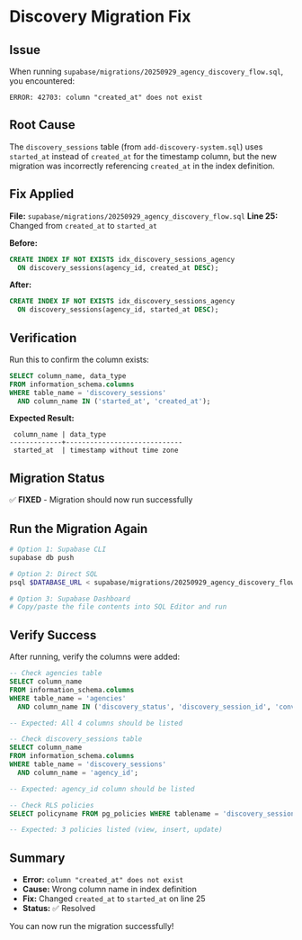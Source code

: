 # Discovery Migration Fix

## Issue
When running `supabase/migrations/20250929_agency_discovery_flow.sql`, you encountered:
```
ERROR: 42703: column "created_at" does not exist
```

## Root Cause
The `discovery_sessions` table (from `add-discovery-system.sql`) uses `started_at` instead of `created_at` for the timestamp column, but the new migration was incorrectly referencing `created_at` in the index definition.

## Fix Applied
**File:** `supabase/migrations/20250929_agency_discovery_flow.sql`
**Line 25:** Changed from `created_at` to `started_at`

**Before:**
```sql
CREATE INDEX IF NOT EXISTS idx_discovery_sessions_agency
  ON discovery_sessions(agency_id, created_at DESC);
```

**After:**
```sql
CREATE INDEX IF NOT EXISTS idx_discovery_sessions_agency
  ON discovery_sessions(agency_id, started_at DESC);
```

## Verification
Run this to confirm the column exists:
```sql
SELECT column_name, data_type
FROM information_schema.columns
WHERE table_name = 'discovery_sessions'
  AND column_name IN ('started_at', 'created_at');
```

**Expected Result:**
```
 column_name | data_type
-------------+-----------------------------
 started_at  | timestamp without time zone
```

## Migration Status
✅ **FIXED** - Migration should now run successfully

## Run the Migration Again
```bash
# Option 1: Supabase CLI
supabase db push

# Option 2: Direct SQL
psql $DATABASE_URL < supabase/migrations/20250929_agency_discovery_flow.sql

# Option 3: Supabase Dashboard
# Copy/paste the file contents into SQL Editor and run
```

## Verify Success
After running, verify the columns were added:
```sql
-- Check agencies table
SELECT column_name
FROM information_schema.columns
WHERE table_name = 'agencies'
  AND column_name IN ('discovery_status', 'discovery_session_id', 'convoso_credentials', 'discovery_skip_reason');

-- Expected: All 4 columns should be listed

-- Check discovery_sessions table
SELECT column_name
FROM information_schema.columns
WHERE table_name = 'discovery_sessions'
  AND column_name = 'agency_id';

-- Expected: agency_id column should be listed

-- Check RLS policies
SELECT policyname FROM pg_policies WHERE tablename = 'discovery_sessions';

-- Expected: 3 policies listed (view, insert, update)
```

## Summary
- **Error:** `column "created_at" does not exist`
- **Cause:** Wrong column name in index definition
- **Fix:** Changed `created_at` to `started_at` on line 25
- **Status:** ✅ Resolved

You can now run the migration successfully!